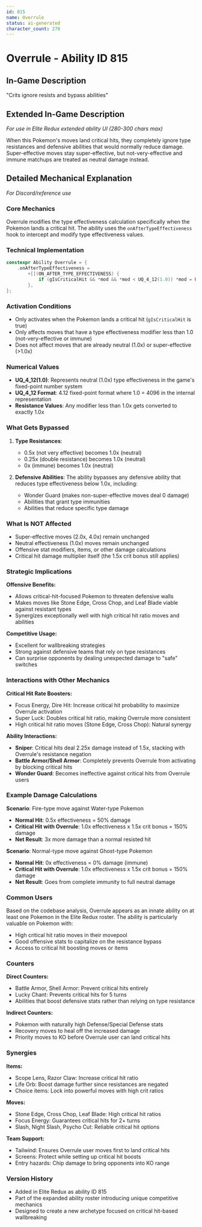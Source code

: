 ```yaml
---
id: 815
name: Overrule
status: ai-generated
character_count: 270
---
```


# Overrule - Ability ID 815

## In-Game Description
"Crits ignore resists and bypass abilities"

## Extended In-Game Description
*For use in Elite Redux extended ability UI (280-300 chars max)*

When this Pokemon's moves land critical hits, they completely ignore type resistances and defensive abilities that would normally reduce damage. Super-effective moves stay super-effective, but not-very-effective and immune matchups are treated as neutral damage instead.

## Detailed Mechanical Explanation
*For Discord/reference use*

### Core Mechanics
Overrule modifies the type effectiveness calculation specifically when the Pokemon lands a critical hit. The ability uses the `onAfterTypeEffectiveness` hook to intercept and modify type effectiveness values.

### Technical Implementation
```cpp
constexpr Ability Overrule = {
    .onAfterTypeEffectiveness =
        +[](ON_AFTER_TYPE_EFFECTIVENESS) {
            if (gIsCriticalHit && *mod && *mod < UQ_4_12(1.0)) *mod = UQ_4_12(1.0);
        },
};
```

### Activation Conditions
- Only activates when the Pokemon lands a critical hit (`gIsCriticalHit` is true)
- Only affects moves that have a type effectiveness modifier less than 1.0 (not-very-effective or immune)
- Does not affect moves that are already neutral (1.0x) or super-effective (>1.0x)

### Numerical Values
- **UQ_4_12(1.0)**: Represents neutral (1.0x) type effectiveness in the game's fixed-point number system
- **UQ_4_12 Format**: 4.12 fixed-point format where 1.0 = 4096 in the internal representation
- **Resistance Values**: Any modifier less than 1.0x gets converted to exactly 1.0x

### What Gets Bypassed
1. **Type Resistances**: 
   - 0.5x (not very effective) becomes 1.0x (neutral)
   - 0.25x (double resistance) becomes 1.0x (neutral)
   - 0x (immune) becomes 1.0x (neutral)

2. **Defensive Abilities**: The ability bypasses any defensive ability that reduces type effectiveness below 1.0x, including:
   - Wonder Guard (makes non-super-effective moves deal 0 damage)
   - Abilities that grant type immunities
   - Abilities that reduce specific type damage

### What Is NOT Affected
- Super-effective moves (2.0x, 4.0x) remain unchanged
- Neutral effectiveness (1.0x) moves remain unchanged
- Offensive stat modifiers, items, or other damage calculations
- Critical hit damage multiplier itself (the 1.5x crit bonus still applies)

### Strategic Implications
**Offensive Benefits:**
- Allows critical-hit-focused Pokemon to threaten defensive walls
- Makes moves like Stone Edge, Cross Chop, and Leaf Blade viable against resistant types
- Synergizes exceptionally well with high critical hit ratio moves and abilities

**Competitive Usage:**
- Excellent for wallbreaking strategies
- Strong against defensive teams that rely on type resistances
- Can surprise opponents by dealing unexpected damage to "safe" switches

### Interactions with Other Mechanics
**Critical Hit Rate Boosters:**
- Focus Energy, Dire Hit: Increase critical hit probability to maximize Overrule activation
- Super Luck: Doubles critical hit ratio, making Overrule more consistent
- High critical hit ratio moves (Stone Edge, Cross Chop): Natural synergy

**Ability Interactions:**
- **Sniper**: Critical hits deal 2.25x damage instead of 1.5x, stacking with Overrule's resistance negation
- **Battle Armor/Shell Armor**: Completely prevents Overrule from activating by blocking critical hits
- **Wonder Guard**: Becomes ineffective against critical hits from Overrule users

### Example Damage Calculations
**Scenario**: Fire-type move against Water-type Pokemon
- **Normal Hit**: 0.5x effectiveness = 50% damage
- **Critical Hit with Overrule**: 1.0x effectiveness x 1.5x crit bonus = 150% damage
- **Net Result**: 3x more damage than a normal resisted hit

**Scenario**: Normal-type move against Ghost-type Pokemon  
- **Normal Hit**: 0x effectiveness = 0% damage (immune)
- **Critical Hit with Overrule**: 1.0x effectiveness x 1.5x crit bonus = 150% damage
- **Net Result**: Goes from complete immunity to full neutral damage

### Common Users
Based on the codebase analysis, Overrule appears as an innate ability on at least one Pokemon in the Elite Redux roster. The ability is particularly valuable on Pokemon with:
- High critical hit ratio moves in their movepool
- Good offensive stats to capitalize on the resistance bypass
- Access to critical hit boosting moves or items

### Counters
**Direct Counters:**
- Battle Armor, Shell Armor: Prevent critical hits entirely
- Lucky Chant: Prevents critical hits for 5 turns
- Abilities that boost defensive stats rather than relying on type resistance

**Indirect Counters:**
- Pokemon with naturally high Defense/Special Defense stats
- Recovery moves to heal off the increased damage
- Priority moves to KO before Overrule user can land critical hits

### Synergies
**Items:**
- Scope Lens, Razor Claw: Increase critical hit ratio
- Life Orb: Boost damage further since resistances are negated
- Choice items: Lock into powerful moves with high crit ratios

**Moves:**
- Stone Edge, Cross Chop, Leaf Blade: High critical hit ratios
- Focus Energy: Guarantees critical hits for 2+ turns
- Slash, Night Slash, Psycho Cut: Reliable critical hit options

**Team Support:**
- Tailwind: Ensures Overrule user moves first to land critical hits
- Screens: Protect while setting up critical hit boosts
- Entry hazards: Chip damage to bring opponents into KO range

### Version History
- Added in Elite Redux as ability ID 815
- Part of the expanded ability roster introducing unique competitive mechanics
- Designed to create a new archetype focused on critical hit-based wallbreaking
